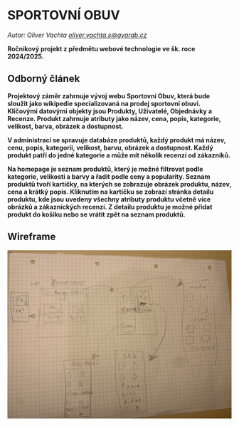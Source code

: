 # SPORTOVNÍ OBUV
*Autor: Oliver Vachta <a href="oliver.vachta.s@gyarab.cz">oliver.vachta.s@gyarab.cz</a>*

**Ročníkový projekt z předmětu webové technologie ve šk. roce 2024/2025.**
## Odborný článek
**Projektový záměr zahrnuje vývoj webu Sportovní Obuv, která bude sloužit jako wikipedie specializovaná na prodej sportovní obuvi. Klíčovými datovými objekty jsou Produkty, Uživatelé, Objednávky a Recenze. Produkt zahrnuje atributy jako název, cena, popis, kategorie, velikost, barva, obrázek a dostupnost.**

**V administraci se spravuje databáze produktů, každý produkt má název, cenu, popis, kategorii, velikost, barvu, obrázek a dostupnost. Každý produkt patří do jedné kategorie a může mít několik recenzí od zákazníků.**

**Na homepage je seznam produktů, který je možné filtrovat podle kategorie, velikosti a barvy a řadit podle ceny a popularity. Seznam produktů tvoří kartičky, na kterých se zobrazuje obrázek produktu, název, cena a krátký popis. Kliknutím na kartičku se zobrazí stránka detailu produktu, kde jsou uvedeny všechny atributy produktu včetně více obrázků a zákaznických recenzí. Z detailu produktu je možné přidat produkt do košíku nebo se vrátit zpět na seznam produktů.**
## Wireframe
![alt text](IMG_1845.jpg)
